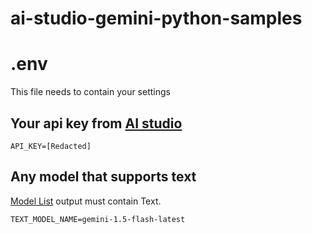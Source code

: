 # ai-studio-gemini-python-samples

# .env 

This file needs to contain your settings

## Your api key from [AI studio](https://aistudio.google.com/app/apikey)

    API_KEY=[Redacted]

## Any model that supports text

[Model List](https://ai.google.dev/gemini-api/docs/models/gemini) output must contain Text.

    TEXT_MODEL_NAME=gemini-1.5-flash-latest